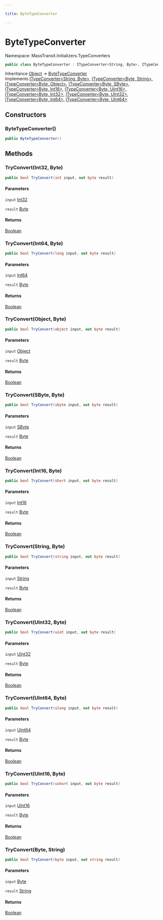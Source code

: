 ```yaml
---

title: ByteTypeConverter

---
```


# ByteTypeConverter

Namespace: MassTransit.Initializers.TypeConverters

```csharp
public class ByteTypeConverter : ITypeConverter<String, Byte>, ITypeConverter<Byte, String>, ITypeConverter<Byte, Object>, ITypeConverter<Byte, SByte>, ITypeConverter<Byte, Int16>, ITypeConverter<Byte, UInt16>, ITypeConverter<Byte, Int32>, ITypeConverter<Byte, UInt32>, ITypeConverter<Byte, Int64>, ITypeConverter<Byte, UInt64>
```

Inheritance [Object](https://learn.microsoft.com/en-us/dotnet/api/system.object) → [ByteTypeConverter](../masstransit-initializers-typeconverters/bytetypeconverter)<br/>
Implements [ITypeConverter\<String, Byte\>](../masstransit-initializers/itypeconverter-2), [ITypeConverter\<Byte, String\>](../masstransit-initializers/itypeconverter-2), [ITypeConverter\<Byte, Object\>](../masstransit-initializers/itypeconverter-2), [ITypeConverter\<Byte, SByte\>](../masstransit-initializers/itypeconverter-2), [ITypeConverter\<Byte, Int16\>](../masstransit-initializers/itypeconverter-2), [ITypeConverter\<Byte, UInt16\>](../masstransit-initializers/itypeconverter-2), [ITypeConverter\<Byte, Int32\>](../masstransit-initializers/itypeconverter-2), [ITypeConverter\<Byte, UInt32\>](../masstransit-initializers/itypeconverter-2), [ITypeConverter\<Byte, Int64\>](../masstransit-initializers/itypeconverter-2), [ITypeConverter\<Byte, UInt64\>](../masstransit-initializers/itypeconverter-2)

## Constructors

### **ByteTypeConverter()**

```csharp
public ByteTypeConverter()
```

## Methods

### **TryConvert(Int32, Byte)**

```csharp
public bool TryConvert(int input, out byte result)
```

#### Parameters

`input` [Int32](https://learn.microsoft.com/en-us/dotnet/api/system.int32)<br/>

`result` [Byte](https://learn.microsoft.com/en-us/dotnet/api/system.byte)<br/>

#### Returns

[Boolean](https://learn.microsoft.com/en-us/dotnet/api/system.boolean)<br/>

### **TryConvert(Int64, Byte)**

```csharp
public bool TryConvert(long input, out byte result)
```

#### Parameters

`input` [Int64](https://learn.microsoft.com/en-us/dotnet/api/system.int64)<br/>

`result` [Byte](https://learn.microsoft.com/en-us/dotnet/api/system.byte)<br/>

#### Returns

[Boolean](https://learn.microsoft.com/en-us/dotnet/api/system.boolean)<br/>

### **TryConvert(Object, Byte)**

```csharp
public bool TryConvert(object input, out byte result)
```

#### Parameters

`input` [Object](https://learn.microsoft.com/en-us/dotnet/api/system.object)<br/>

`result` [Byte](https://learn.microsoft.com/en-us/dotnet/api/system.byte)<br/>

#### Returns

[Boolean](https://learn.microsoft.com/en-us/dotnet/api/system.boolean)<br/>

### **TryConvert(SByte, Byte)**

```csharp
public bool TryConvert(sbyte input, out byte result)
```

#### Parameters

`input` [SByte](https://learn.microsoft.com/en-us/dotnet/api/system.sbyte)<br/>

`result` [Byte](https://learn.microsoft.com/en-us/dotnet/api/system.byte)<br/>

#### Returns

[Boolean](https://learn.microsoft.com/en-us/dotnet/api/system.boolean)<br/>

### **TryConvert(Int16, Byte)**

```csharp
public bool TryConvert(short input, out byte result)
```

#### Parameters

`input` [Int16](https://learn.microsoft.com/en-us/dotnet/api/system.int16)<br/>

`result` [Byte](https://learn.microsoft.com/en-us/dotnet/api/system.byte)<br/>

#### Returns

[Boolean](https://learn.microsoft.com/en-us/dotnet/api/system.boolean)<br/>

### **TryConvert(String, Byte)**

```csharp
public bool TryConvert(string input, out byte result)
```

#### Parameters

`input` [String](https://learn.microsoft.com/en-us/dotnet/api/system.string)<br/>

`result` [Byte](https://learn.microsoft.com/en-us/dotnet/api/system.byte)<br/>

#### Returns

[Boolean](https://learn.microsoft.com/en-us/dotnet/api/system.boolean)<br/>

### **TryConvert(UInt32, Byte)**

```csharp
public bool TryConvert(uint input, out byte result)
```

#### Parameters

`input` [UInt32](https://learn.microsoft.com/en-us/dotnet/api/system.uint32)<br/>

`result` [Byte](https://learn.microsoft.com/en-us/dotnet/api/system.byte)<br/>

#### Returns

[Boolean](https://learn.microsoft.com/en-us/dotnet/api/system.boolean)<br/>

### **TryConvert(UInt64, Byte)**

```csharp
public bool TryConvert(ulong input, out byte result)
```

#### Parameters

`input` [UInt64](https://learn.microsoft.com/en-us/dotnet/api/system.uint64)<br/>

`result` [Byte](https://learn.microsoft.com/en-us/dotnet/api/system.byte)<br/>

#### Returns

[Boolean](https://learn.microsoft.com/en-us/dotnet/api/system.boolean)<br/>

### **TryConvert(UInt16, Byte)**

```csharp
public bool TryConvert(ushort input, out byte result)
```

#### Parameters

`input` [UInt16](https://learn.microsoft.com/en-us/dotnet/api/system.uint16)<br/>

`result` [Byte](https://learn.microsoft.com/en-us/dotnet/api/system.byte)<br/>

#### Returns

[Boolean](https://learn.microsoft.com/en-us/dotnet/api/system.boolean)<br/>

### **TryConvert(Byte, String)**

```csharp
public bool TryConvert(byte input, out string result)
```

#### Parameters

`input` [Byte](https://learn.microsoft.com/en-us/dotnet/api/system.byte)<br/>

`result` [String](https://learn.microsoft.com/en-us/dotnet/api/system.string)<br/>

#### Returns

[Boolean](https://learn.microsoft.com/en-us/dotnet/api/system.boolean)<br/>
